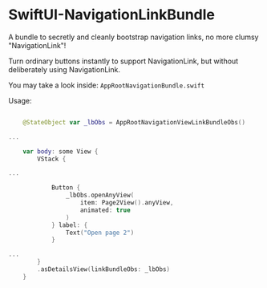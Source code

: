 # SwiftUI-NavigationLinkBundle
A bundle to secretly and cleanly bootstrap navigation links, no more clumsy "NavigationLink"!

Turn ordinary buttons instantly to support NavigationLink, but without deliberately using NavigationLink.

You may take a look inside: ```AppRootNavigationBundle.swift```

Usage:

```swift

    @StateObject var _lbObs = AppRootNavigationViewLinkBundleObs()

...

    var body: some View {
        VStack {

...

            Button {
                _lbObs.openAnyView(
                    item: Page2View().anyView,
                    animated: true
                )
            } label: {
                Text("Open page 2")
            }

...
        }
        .asDetailsView(linkBundleObs: _lbObs)
    }


```
